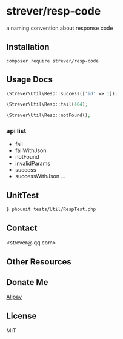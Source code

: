 # strever/resp-code

a naming convention about response code

## Installation

`composer require strever/resp-code`

## Usage Docs

```php
\Strever\Util\Resp::success(['id' => 1]);

\Strever\Util\Resp::fail(404);

\Strever\Util\Resp::notFound();
```

### api list

- fail
- failWithJson
- notFound
- invalidParams
- success
- successWithJson
...


## UnitTest

`$ phpunit tests/Util/RespTest.php`

## Contact

<strever@.qq.com>

## Other Resources

## Donate Me

[Alipay](qmailme@qq.com)

## License

MIT


